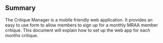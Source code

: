 ## Summary
The Critique Manager is a mobile friendly web application. It provides an easy to use form to allow members to sign up for a monthly MRAA member critique. This document will explain how to set up the web app for each months critique.